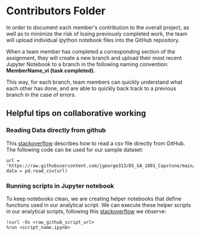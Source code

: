 # Contributors Folder

In order to document each member's contribution to the overall project, as well as to minimize the risk of losing previously completed work, the team will upload individual ipython notebook files into the GitHub repository. 

When a team member has completed a corresponding section of the assignment, they will create a new branch and upload their most recent Jupyter Notebook to a branch in the following naming convention: **MemberName_vi (task completed).**

This way, for each branch, team members can quickly understand what each other has done, and are able to quickly back track to a previous branch in the case of errors. 


## Helpful tips on collaborative working

### Reading Data directly from github

This [stackoverflow](https://stackoverflow.com/questions/55240330/how-to-read-csv-file-from-github-using-pandas) describes how to read a csv file directly from GitHub. The following code can be used for our sample dataset:

    url = 'https://raw.githubusercontent.com/jgeorge313/DS_GA_1001_Capstone/main/Levels_Fyi_Salary_Data.csv'
    data = pd.read_csv(url)
    
### Running scripts in Jupyter notebook

To keep notebooks clean, we are creating helper notebooks that define functions used in our analytical script. We can execute these helper scripts in our analytical scripts, following this [stackoverflow](https://stackoverflow.com/questions/40054672/how-to-save-code-file-on-github-and-run-on-jupyter-notebook/48587645) we observe:

    !curl -Os <raw_github_script_url>
    %run <script_name.ipynb>

